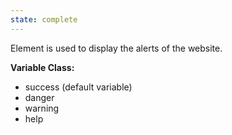```yaml
---
state: complete
---
```


Element is used to display the alerts of the website.

 **Variable Class:**

* success (default variable)
* danger
* warning
* help